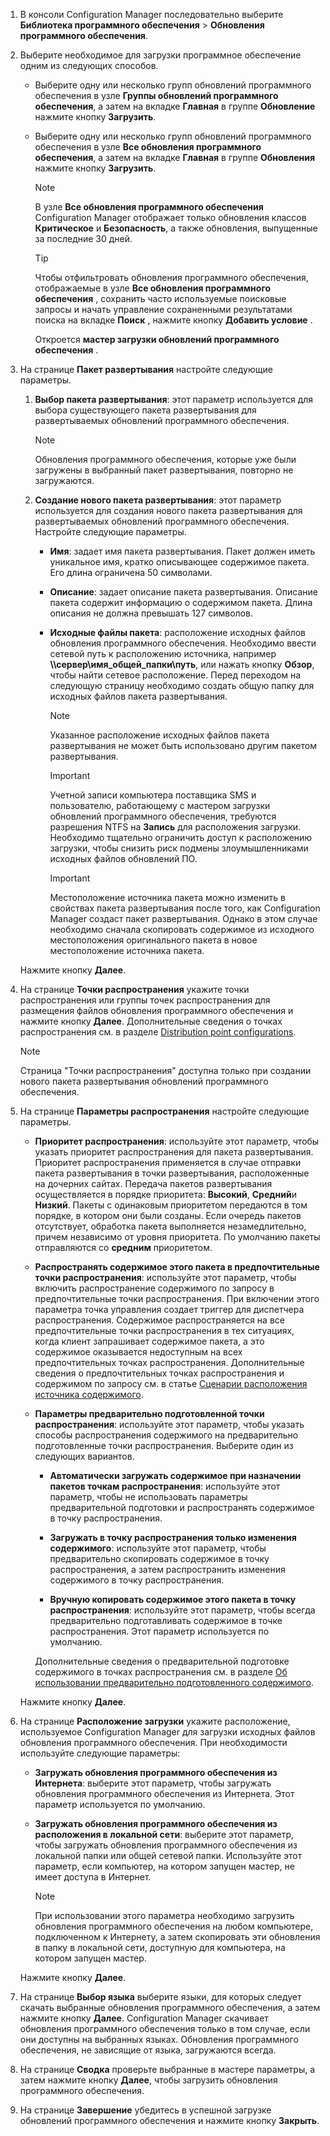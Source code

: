 1.  В консоли Configuration Manager последовательно выберите **Библиотека программного обеспечения** > **Обновления программного обеспечения**.  

2.  Выберите необходимое для загрузки программное обеспечение одним из следующих способов.  

    -   Выберите одну или несколько групп обновлений программного обеспечения в узле **Группы обновлений программного обеспечения**, а затем на вкладке **Главная** в группе **Обновление** нажмите кнопку **Загрузить**.  

    -   Выберите одну или несколько групп обновлений программного обеспечения в узле **Все обновления программного обеспечения**, а затем на вкладке **Главная** в группе **Обновления** нажмите кнопку **Загрузить**.  

        > [!NOTE]  
        >  В узле **Все обновления программного обеспечения** Configuration Manager отображает только обновления классов **Критическое** и **Безопасность**, а также обновления, выпущенные за последние 30 дней.  

        > [!TIP]  
        >  Чтобы отфильтровать обновления программного обеспечения, отображаемые в узле **Все обновления программного обеспечения** , сохранить часто используемые поисковые запросы и начать управление сохраненными результатами поиска на вкладке **Поиск** , нажмите кнопку **Добавить условие** .  

         Откроется **мастер загрузки обновлений программного обеспечения** .  

3.  На странице **Пакет развертывания** настройте следующие параметры.  

    1.  **Выбор пакета развертывания**: этот параметр используется для выбора существующего пакета развертывания для развертываемых обновлений программного обеспечения.  

        > [!NOTE]  
        >  Обновления программного обеспечения, которые уже были загружены в выбранный пакет развертывания, повторно не загружаются.  

    2.  **Создание нового пакета развертывания**: этот параметр используется для создания нового пакета развертывания для развертываемых обновлений программного обеспечения. Настройте следующие параметры.  

        -   **Имя**: задает имя пакета развертывания. Пакет должен иметь уникальное имя, кратко описывающее содержимое пакета.  Его длина ограничена 50 символами.  

        -   **Описание**: задает описание пакета развертывания. Описание пакета содержит информацию о содержимом пакета. Длина описания не должна превышать 127 символов.  

        -   **Исходные файлы пакета**: расположение исходных файлов обновления программного обеспечения. Необходимо ввести сетевой путь к расположению источника, например **\\\сервер\имя_общей_папки\путь**, или нажать кнопку **Обзор**, чтобы найти сетевое расположение. Перед переходом на следующую страницу необходимо создать общую папку для исходных файлов пакета развертывания.  

            > [!NOTE]  
            >  Указанное расположение исходных файлов пакета развертывания не может быть использовано другим пакетом развертывания.  

            > [!IMPORTANT]  
            >  Учетной записи компьютера поставщика SMS и пользователю, работающему с мастером загрузки обновлений программного обеспечения, требуются разрешения NTFS на **Запись** для расположения загрузки. Необходимо тщательно ограничить доступ к расположению загрузки, чтобы снизить риск подмены злоумышленниками исходных файлов обновлений ПО.  

            > [!IMPORTANT]  
            >  Местоположение источника пакета можно изменить в свойствах пакета развертывания после того, как Configuration Manager создаст пакет развертывания. Однако в этом случае необходимо сначала скопировать содержимое из исходного местоположения оригинального пакета в новое местоположение источника пакета.  

     Нажмите кнопку **Далее**.  

4.  На странице **Точки распространения** укажите точки распространения или группы точек распространения для размещения файлов обновления программного обеспечения и нажмите кнопку **Далее**. Дополнительные сведения о точках распространения см. в разделе [Distribution point configurations](../../core/servers/deploy/configure/install-and-configure-distribution-points.md#bkmk_configs).  

    > [!NOTE]  
    >  Страница "Точки распространения" доступна только при создании нового пакета развертывания обновлений программного обеспечения.  

6.  На странице **Параметры распространения** настройте следующие параметры.  

    -   **Приоритет распространения**: используйте этот параметр, чтобы указать приоритет распространения для пакета развертывания. Приоритет распространения применяется в случае отправки пакета развертывания в точки развертывания, расположенные на дочерних сайтах. Передача пакетов развертывания осуществляется в порядке приоритета: **Высокий**, **Средний**и **Низкий**. Пакеты с одинаковым приоритетом передаются в том порядке, в котором они были созданы. Если очередь пакетов отсутствует, обработка пакета выполняется незамедлительно, причем независимо от уровня приоритета. По умолчанию пакеты отправляются со **средним** приоритетом.  

    -   **Распространять содержимое этого пакета в предпочтительные точки распространения**: используйте этот параметр, чтобы включить распространение содержимого по запросу в предпочтительные точки распространения. При включении этого параметра точка управления создает триггер для диспетчера распространения. Содержимое распространяется на все предпочтительные точки распространения в тех ситуациях, когда клиент запрашивает содержимое пакета, а это содержимое оказывается недоступным на всех предпочтительных точках распространения. Дополнительные сведения о предпочтительных точках распространения и содержимом по запросу см. в статье [Сценарии расположения источника содержимого](../../core/plan-design/hierarchy/content-source-location-scenarios.md).  

    -   **Параметры предварительно подготовленной точки распространения**: используйте этот параметр, чтобы указать способы распространения содержимого на предварительно подготовленные точки распространения. Выберите один из следующих вариантов.  

        -   **Автоматически загружать содержимое при назначении пакетов точкам распространения**: используйте этот параметр, чтобы не использовать параметры предварительной подготовки и распространять содержимое в точку распространения.  

        -   **Загружать в точку распространения только изменения содержимого**: используйте этот параметр, чтобы предварительно скопировать содержимое в точку распространения, а затем распространить изменения содержимого в точку распространения.  

        -   **Вручную копировать содержимое этого пакета в точку распространения**: используйте этот параметр, чтобы всегда предварительно подготавливать содержимое в точке распространения. Этот параметр используется по умолчанию.  

         Дополнительные сведения о предварительной подготовке содержимого в точках распространения см. в разделе [Об использовании предварительно подготовленного содержимого](../../core/servers/deploy/configure/deploy-and-manage-content.md#bkmk_prestage).  

     Нажмите кнопку **Далее**.  

6.  На странице **Расположение загрузки** укажите расположение, используемое Configuration Manager для загрузки исходных файлов обновления программного обеспечения. При необходимости используйте следующие параметры:  

    -   **Загружать обновления программного обеспечения из Интернета**: выберите этот параметр, чтобы загружать обновления программного обеспечения из Интернета. Этот параметр используется по умолчанию.  

    -   **Загружать обновления программного обеспечения из расположения в локальной сети**: выберите этот параметр, чтобы загружать обновления программного обеспечения из локальной папки или общей сетевой папки. Используйте этот параметр, если компьютер, на котором запущен мастер, не имеет доступа в Интернет.  

        > [!NOTE]  
        >  При использовании этого параметра необходимо загрузить обновления программного обеспечения на любом компьютере, подключенном к Интернету, а затем скопировать эти обновления в папку в локальной сети, доступную для компьютера, на котором запущен мастер.  

     Нажмите кнопку **Далее**.  

7.  На странице **Выбор языка** выберите языки, для которых следует скачать выбранные обновления программного обеспечения, а затем нажмите кнопку **Далее**. Configuration Manager скачивает обновления программного обеспечения только в том случае, если они доступны на выбранных языках. Обновления программного обеспечения, не зависящие от языка, загружаются всегда.  

8. На странице **Сводка** проверьте выбранные в мастере параметры, а затем нажмите кнопку **Далее**, чтобы загрузить обновления программного обеспечения.  

9. На странице **Завершение** убедитесь в успешной загрузке обновлений программного обеспечения и нажмите кнопку **Закрыть**.  
